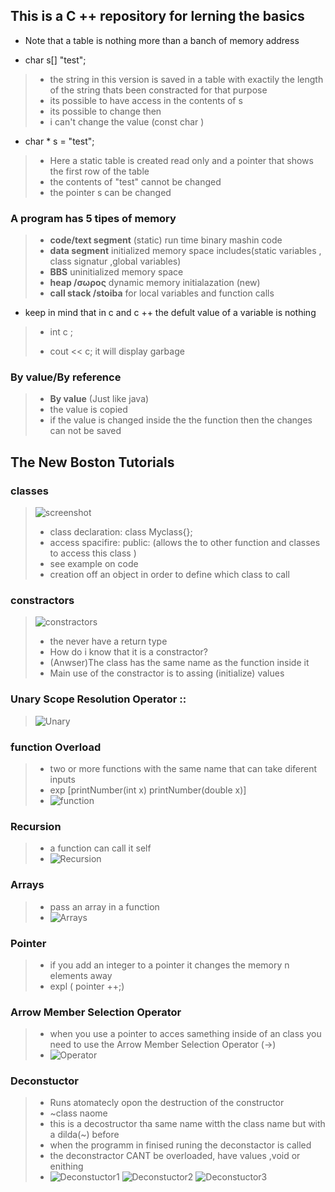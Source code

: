 ## This is a C ++ repository for lerning the basics 
 * Note that a table is nothing more than a banch of memory address 

 * char s[] "test";

 > - the string in this version is saved in a table with exactily the length of the string thats been constracted for that purpose
 > - its possible to have access in the contents of s 
 > - its possible to change then
 > - i can't change the value (const char ) 

 * char * s = "test";
 > - Here a static table is created read only and a pointer that shows the first row of the table 
 > - the contents of "test" cannot be changed 
 > - the pointer s can be changed 

 ### A program has 5 tipes of memory
> * **code/text segment** (static) run time binary mashin code  
> * **data segment** initialized memory space includes(static variables , class signatur ,global variables)
> * **BBS** uninitialized memory space
> * **heap /σωρος** dynamic memory initialazation (new)
> * **call stack /stoiba** for local variables and function calls 

* keep in mind that in c and c ++ the defult value of a variable is nothing 
> * int c ;
> - cout << c; 
> it will display garbage

### By value/By reference 

> * **By value** 
> (Just like java) 
> * the value is copied 
> * if the value is changed inside the the function then the changes can not be saved 

## The New Boston Tutorials

### classes
> ![screenshot](/Class.png)
> * class declaration:  class Myclass{};
> * access spacifire: public:  (allows the to other function and classes to access this class )
> * see example on code 
> * creation off an object in order to define which class to call

### constractors
> ![constractors](/constructor(6).png)
> * the never have a return type 
> * How do i  know that it is a constractor?
> * (Anwser)The class has the same name as the function inside it  
> * Main use of the constractor is to assing (initialize) values 

### Unary Scope Resolution Operator ::
> ![Unary](/UnaryScopeResolutionOperator.png)

### function Overload
> * two or more  functions with the same name that can take diferent inputs 
> * exp [printNumber(int x) printNumber(double x)]
> * ![function](/FunctionOverloading.png)

### Recursion 
> * a function can call it self
> * ![Recursion](/Recursion.png)

### Arrays
> *  pass an array in a function
> * ![Arrays](/Array.png)

### Pointer 
> * if you add an integer to a pointer it changes the memory n elements away
> * expl ( pointer ++;) 

### Arrow Member Selection Operator
> *  when you use a pointer to acces samething inside of an class you need to use the Arrow Member Selection Operator (->)
> *  ![Operator](/ArrowMemberSelectionOperator.PNG)

### Deconstuctor
> * Runs atomatecly opon the destruction of the constructor
> * ~class naome
> * this is a decostructor tha same name witth the class name but with a dilda(~) before
> * when the programm in finised runing the deconstactor is called
> * the deconstractor CANT be overloaded, have values ,void or enithing
> *   ![Deconstuctor1](/Deconsructor1.PNG) ![Deconstuctor2](/Decunstructor2.PNG) ![Deconstuctor3](/Decunstuctor3.PNG) 